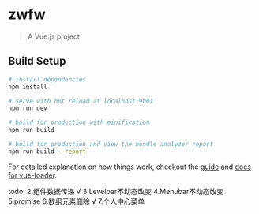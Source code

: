 # zwfw

> A Vue.js project

## Build Setup

``` bash
# install dependencies
npm install

# serve with hot reload at localhost:9001
npm run dev

# build for production with minification
npm run build

# build for production and view the bundle analyzer report
npm run build --report
```

For detailed explanation on how things work, checkout the [guide](http://vuejs-templates.github.io/webpack/) and [docs for vue-loader](http://vuejs.github.io/vue-loader).

todo:
2.组件数据传递 √
3.Levelbar不动态改变
4.Menubar不动态改变
5.promise
6.数组元素删除 √
7.个人中心菜单
